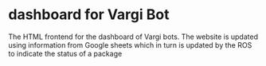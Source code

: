 # dashboard for Vargi Bot
The HTML frontend for the dashboard of Vargi bots. The website is updated using information from Google sheets which in turn is updated by the ROS to indicate the status of a package

